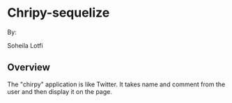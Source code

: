 # Chripy-sequelize

By:

Soheila Lotfi

## Overview

The "chirpy" application is like Twitter. It takes name and comment from the user and then display it on the page.


